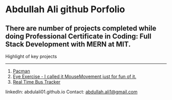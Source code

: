 # Abdullah Ali github Porfolio
## There are number of projects completed while doing Professional Certificate in Coding: Full Stack Development with MERN at MIT.

Highlight of key projects
___________________________

1. <a href="http://abdulali01.github.io/PacMan">Pacman</a>
2. <a href="https://abdulali01.github.io/MouseMovement/">Eye Exercise - I called it MouseMovement just for fun of it.</a>
3. <a href="https://abdulali01.github.io/MapRoute/">Real Time Bus Tracker</a>

linkedIn: abdulali01.github.io
Contact: abdullah.ali1@gmail.com

     
